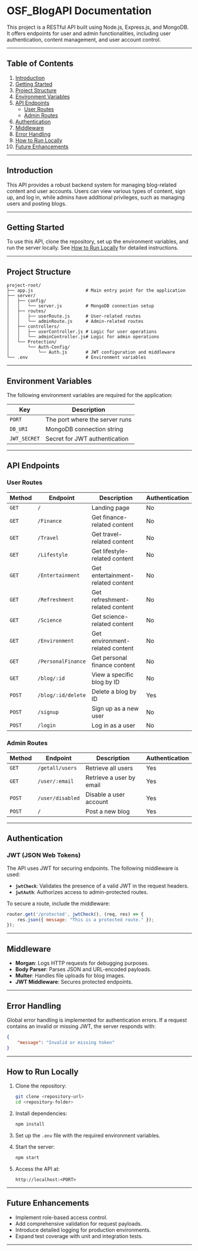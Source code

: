 # OSF_BlogAPI Documentation

This project is a RESTful API built using Node.js, Express.js, and MongoDB. It offers endpoints for user and admin functionalities, including user authentication, content management, and user account control.

---

## Table of Contents

1. [Introduction](#introduction)
2. [Getting Started](#getting-started)
3. [Project Structure](#project-structure)
4. [Environment Variables](#environment-variables)
5. [API Endpoints](#api-endpoints)
   - [User Routes](#user-routes)
   - [Admin Routes](#admin-routes)
6. [Authentication](#authentication)
7. [Middleware](#middleware)
8. [Error Handling](#error-handling)
9. [How to Run Locally](#how-to-run-locally)
10. [Future Enhancements](#future-enhancements)

---

## Introduction

This API provides a robust backend system for managing blog-related content and user accounts. Users can view various types of content, sign up, and log in, while admins have additional privileges, such as managing users and posting blogs.

---

## Getting Started

To use this API, clone the repository, set up the environment variables, and run the server locally. See [How to Run Locally](#how-to-run-locally) for detailed instructions.

---

## Project Structure

```
project-root/
├── app.js                    # Main entry point for the application
├── server/
│   ├── config/
│   │   └── server.js         # MongoDB connection setup
│   ├── routes/
│   │   ├── userRoute.js      # User-related routes
│   │   └── adminRoute.js     # Admin-related routes
│   ├── controllers/
│   │   ├── userController.js # Logic for user operations
│   │   └── adminController.js# Logic for admin operations
│   └── Protection/
│       └── Auth-Config/
│           └── Auth.js       # JWT configuration and middleware
└── .env                      # Environment variables
```

---

## Environment Variables

The following environment variables are required for the application:

| Key         | Description                     |
|-------------|---------------------------------|
| `PORT`      | The port where the server runs  |
| `DB_URI`    | MongoDB connection string       |
| `JWT_SECRET`| Secret for JWT authentication   |

---

## API Endpoints

### User Routes

| Method | Endpoint                | Description                          | Authentication |
|--------|--------------------------|--------------------------------------|----------------|
| `GET`  | `/`                      | Landing page                         | No             |
| `GET`  | `/Finance`               | Get finance-related content          | No             |
| `GET`  | `/Travel`                | Get travel-related content           | No             |
| `GET`  | `/Lifestyle`             | Get lifestyle-related content        | No             |
| `GET`  | `/Entertainment`         | Get entertainment-related content    | No             |
| `GET`  | `/Refreshment`           | Get refreshment-related content      | No             |
| `GET`  | `/Science`               | Get science-related content          | No             |
| `GET`  | `/Environment`           | Get environment-related content      | No             |
| `GET`  | `/PersonalFinance`       | Get personal finance content         | No             |
| `GET`  | `/blog/:id`              | View a specific blog by ID           | No             |
| `POST` | `/blog/:id/delete`       | Delete a blog by ID                  | Yes            |
| `POST` | `/signup`                | Sign up as a new user                | No             |
| `POST` | `/login`                 | Log in as a user                     | No             |

### Admin Routes

| Method | Endpoint           | Description                          | Authentication |
|--------|---------------------|--------------------------------------|----------------|
| `GET`  | `/getall/users`     | Retrieve all users                   | Yes            |
| `GET`  | `/user/:email`      | Retrieve a user by email             | Yes            |
| `POST` | `/user/disabled`    | Disable a user account               | Yes            |
| `POST` | `/`                 | Post a new blog                      | Yes            |

---

## Authentication

### JWT (JSON Web Tokens)

The API uses JWT for securing endpoints. The following middleware is used:

- **`jwtCheck`**: Validates the presence of a valid JWT in the request headers.
- **`jwtAuth`**: Authorizes access to admin-protected routes.

To secure a route, include the middleware:

```javascript
router.get('/protected', jwtCheck(), (req, res) => {
    res.json({ message: "This is a protected route." });
});
```

---

## Middleware

- **Morgan**: Logs HTTP requests for debugging purposes.
- **Body Parser**: Parses JSON and URL-encoded payloads.
- **Multer**: Handles file uploads for blog images.
- **JWT Middleware**: Secures protected endpoints.

---

## Error Handling

Global error handling is implemented for authentication errors. If a request contains an invalid or missing JWT, the server responds with:

```json
{
    "message": "Invalid or missing token"
}
```

---

## How to Run Locally

1. Clone the repository:
   ```bash
   git clone <repository-url>
   cd <repository-folder>
   ```

2. Install dependencies:
   ```bash
   npm install
   ```

3. Set up the `.env` file with the required environment variables.

4. Start the server:
   ```bash
   npm start
   ```

5. Access the API at:
   ```
   http://localhost:<PORT>
   ```

---

## Future Enhancements

- Implement role-based access control.
- Add comprehensive validation for request payloads.
- Introduce detailed logging for production environments.
- Expand test coverage with unit and integration tests.

---

